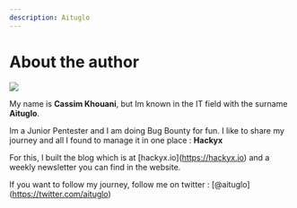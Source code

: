 ```yaml
---
description: Aituglo
---
```


# About the author

![](.gitbook/assets/main\_rounded.png)

My name is **Cassim Khouani**, but Im known in the IT field with the surname **Aituglo**.

Im a Junior Pentester and I am doing Bug Bounty for fun. I like to share my journey and all I found to manage it in one place : **Hackyx**

For this, I built the blog which is at \[hackyx.io]\(https://hackyx.io) and a weekly newsletter you can find in the website.

If you want to follow my journey, follow me on twitter : \[@aituglo]\(https://twitter.com/aituglo)
